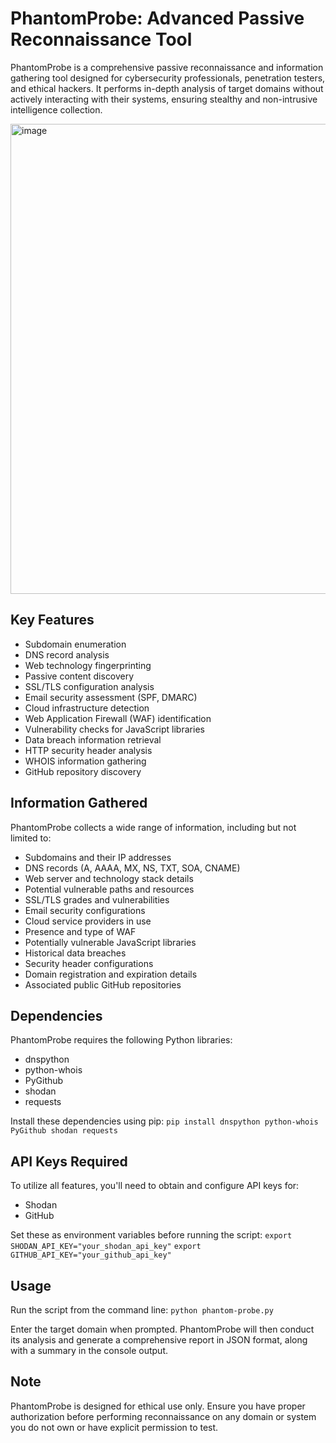 # PhantomProbe: Advanced Passive Reconnaissance Tool

PhantomProbe is a comprehensive passive reconnaissance and information gathering tool designed for cybersecurity professionals, penetration testers, and ethical hackers. It performs in-depth analysis of target domains without actively interacting with their systems, ensuring stealthy and non-intrusive intelligence collection.

<img width="752" alt="image" src="https://github.com/user-attachments/assets/2e2a49a0-ed7b-427d-b8bd-d352788265af">

## Key Features

- Subdomain enumeration
- DNS record analysis
- Web technology fingerprinting
- Passive content discovery
- SSL/TLS configuration analysis
- Email security assessment (SPF, DMARC)
- Cloud infrastructure detection
- Web Application Firewall (WAF) identification
- Vulnerability checks for JavaScript libraries
- Data breach information retrieval
- HTTP security header analysis
- WHOIS information gathering
- GitHub repository discovery

## Information Gathered

PhantomProbe collects a wide range of information, including but not limited to:

- Subdomains and their IP addresses
- DNS records (A, AAAA, MX, NS, TXT, SOA, CNAME)
- Web server and technology stack details
- Potential vulnerable paths and resources
- SSL/TLS grades and vulnerabilities
- Email security configurations
- Cloud service providers in use
- Presence and type of WAF
- Potentially vulnerable JavaScript libraries
- Historical data breaches
- Security header configurations
- Domain registration and expiration details
- Associated public GitHub repositories

## Dependencies

PhantomProbe requires the following Python libraries:

- dnspython
- python-whois
- PyGithub
- shodan
- requests

Install these dependencies using pip:
`pip install dnspython python-whois PyGithub shodan requests`

## API Keys Required

To utilize all features, you'll need to obtain and configure API keys for:

- Shodan
- GitHub

Set these as environment variables before running the script:
`export SHODAN_API_KEY="your_shodan_api_key"`
`export GITHUB_API_KEY="your_github_api_key"`

## Usage

Run the script from the command line:
`python phantom-probe.py`

Enter the target domain when prompted. PhantomProbe will then conduct its analysis and generate a comprehensive report in JSON format, along with a summary in the console output.

## Note

PhantomProbe is designed for ethical use only. Ensure you have proper authorization before performing reconnaissance on any domain or system you do not own or have explicit permission to test.

